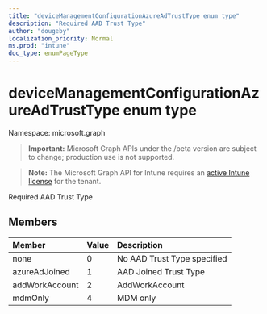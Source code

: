 ```yaml
---
title: "deviceManagementConfigurationAzureAdTrustType enum type"
description: "Required AAD Trust Type"
author: "dougeby"
localization_priority: Normal
ms.prod: "intune"
doc_type: enumPageType
---
```


# deviceManagementConfigurationAzureAdTrustType enum type

Namespace: microsoft.graph

> **Important:** Microsoft Graph APIs under the /beta version are subject to change; production use is not supported.

> **Note:** The Microsoft Graph API for Intune requires an [active Intune license](https://go.microsoft.com/fwlink/?linkid=839381) for the tenant.

Required AAD Trust Type

## Members
|Member|Value|Description|
|:---|:---|:---|
|none|0|No AAD Trust Type specified|
|azureAdJoined|1|AAD Joined Trust Type|
|addWorkAccount|2|AddWorkAccount|
|mdmOnly|4|MDM only|






